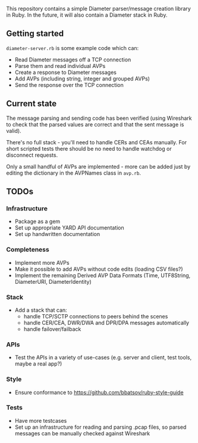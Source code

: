 This repository contains a simple Diameter parser/message creation library in Ruby. In the future, it will also contain a Diameter stack in Ruby.

## Getting started

`diameter-server.rb` is some example code which can:

* Read Diameter messages off a TCP connection
* Parse them and read individual AVPs
* Create a response to Diameter messages
* Add AVPs (including string, integer and grouped AVPs)
* Send the response over the TCP connection

## Current state

The message parsing and sending code has been verified (using Wireshark to check that the parsed values are correct and that the sent message is valid).

There's no full stack - you'll need to handle CERs and CEAs manually. For short scripted tests there should be no need to handle watchdog or disconnect requests.

Only a small handful of AVPs are implemented - more can be added just by editing the dictionary in the AVPNames class in `avp.rb`.

## TODOs

### Infrastructure
* Package as a gem
* Set up appropriate YARD API documentation
* Set up handwritten documentation

### Completeness
* Implement more AVPs
* Make it possible to add AVPs without code edits (loading CSV files?)
* Implement the remaining Derived AVP Data Formats (Time, UTF8String, DiameterURI, DiameterIdentity)

### Stack
* Add a stack that can:
  * handle TCP/SCTP connections to peers behind the scenes
  * handle CER/CEA, DWR/DWA and DPR/DPA messages automatically
  * handle failover/failback

### APIs
* Test the APIs in a variety of use-cases (e.g. server and client, test tools, maybe a real app?)

### Style
* Ensure conformance to https://github.com/bbatsov/ruby-style-guide

### Tests
* Have more testcases
* Set up an infrastructure for reading and parsing .pcap files, so parsed messages can be manually checked against Wireshark
